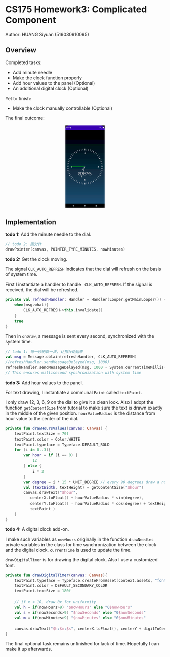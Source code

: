 # CS175 Homework3: Complicated Component

Author: HUANG Siyuan (519030910095)

## Overview

Completed tasks:

+ Add minute needle
+ Make the clock function properly
+ Add hour values to the panel (Optional)
+ An additional digital clock (Optional)

Yet to finish:

+ Make the clock manually controllable (Optional)

The final outcome:

<p align="center">
<img src="DEMO/HW3.gif" alt="img" style="zoom:33%;" />

## Implementation

**todo 1:** Add the minute needle to the dial.

```kotlin
// todo 2: 画分针
drawPointer(canvas, POINTER_TYPE_MINUTES, nowMinutes) 
```

**todo 2:** Get the clock moving.

The signal ```CLK_AUTO_REFRESH``` indicates that the dial will refresh on the basis of system time.

First I instantiate a handler to handle ``` CLK_AUTO_REFRESH```. If the signal is received, the dial will be refreshed.

```kotlin
private val refreshHandler: Handler = Handler(Looper.getMainLooper()) { msg ->
    when(msg.what){
        CLK_AUTO_REFRESH->this.invalidate()
    }
    true
}
```

Then in ```onDraw```, a message is sent every second, synchronized with the system time.

```kotlin
// todo 1: 每一秒刷新一次，让指针动起来
val msg = Message.obtain(refreshHandler, CLK_AUTO_REFRESH)
//refreshHandler.sendMessageDelayed(msg, 1000)
refreshHandler.sendMessageDelayed(msg, 1000 - System.currentTimeMillis() % 1000) 
// This ensures millisecond synchronization with system time
```

**todo 3:** Add hour values to the panel.

For text drawing, I instantiate a communal ```Paint``` called ```textPaint```.

I only draw 12, 3, 6, 9 on the dial to give it a clean look. Also I adopt the function ```getContentSize``` from tutorial to make sure the text is drawn exactly in the middle of the given position. ```hourValueRadius``` is the distance from hour value to the center of the dial.

```kotlin
private fun drawHoursValues(canvas: Canvas) {
    textPaint.textSize = 70f
    textPaint.color = Color.WHITE
    textPaint.typeface = Typeface.DEFAULT_BOLD
    for (i in 0..3){
        var hour = if (i == 0) {
            12
        } else {
            i * 3
        }
     	var degree = i * 15 * UNIT_DEGREE // every 90 degrees draw a number.
     	val (textWidth, textHeight) = getContentSize("$hour")
       	canvas.drawText("$hour",
           centerX.toFloat() + hourValueRadius * sin(degree),
           centerY.toFloat() - hourValueRadius * cos(degree) + textHeight / 2f ,
           textPaint )
    }
}
```

**todo 4:** A digital clock add-on.

I make such variables as ```nowHours``` originally in the function ```drawNeedles``` private variables in the class for time synchronization between the clock and the digital clock. ```currentTime``` is used to update the time.

```drawDigitalTimer``` is for drawing the digital clock. Also I use a customized font.

```kotlin
private fun drawDigitalTimer(canvas: Canvas){
    textPaint.typeface = Typeface.createFromAsset(context.assets, "fonts/Technology.ttf")
    textPaint.color = DEFAULT_SECONDARY_COLOR
    textPaint.textSize = 180f
    
    // if x < 10, draw 0x for uniformity
    val h = if(nowHours>9) "$nowHours" else "0$nowHours"
    val s = if(nowSeconds>9) "$nowSeconds" else "0$nowSeconds"
    val m = if(nowMinutes>9) "$nowMinutes" else "0$nowMinutes"
    
    canvas.drawText("$h:$m:$s", centerX.toFloat(), centerY + digitToCenter, textPaint)
}
```



The final optional task remains unfinished for lack of time. Hopefully I can make it up afterwards.

